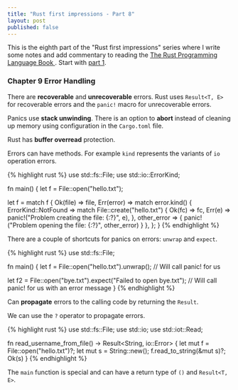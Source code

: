 ```yaml
---
title: "Rust first impressions - Part 8"
layout: post
published: false
---
```


This is the eighth part of the "Rust first impressions" series where I write some notes and add commentary to reading the [The Rust Programming Language Book ](https://doc.rust-lang.org/stable/book/). Start with [part 1](/2020/07/11/rust-first-impressions.html).

### Chapter 9 Error Handling

There are **recoverable** and **unrecoverable** errors. Rust uses `Result<T, E>` for recoverable errors and the `panic!` macro for unrecoverable errors.

Panics use **stack unwinding**. There is an option to **abort** instead of cleaning up memory using configuration in the `Cargo.toml` file.

Rust has **buffer overread** protection.

Errors can have methods. For example `kind` represents the variants of `io` operation errors.

{% highlight rust %}
use std::fs::File;
use std::io::ErrorKind;

fn main() {
  let f = File::open("hello.txt");

  let f = match f {
    Ok(file) => file,
    Err(error) => match error.kind() {
      ErrorKind::NotFound => match File::create("hello.txt") {
        Ok(fc) => fc,
        Err(e) => panic!("Problem creating the file: {:?}", e),
      },
      other_error => {
        panic!("Problem opening the file: {:?}", other_error)
      }
    },
  };
}
{% endhighlight %}

There are a couple of shortcuts for panics on errors: `unwrap` and `expect`.

{% highlight rust %}
use std::fs::File;

fn main() {
  let f = File::open("hello.txt").unwrap(); // Will call panic! for us

  let f2 = File::open("bye.txt").expect("Failed to open bye.txt"); // Will call panic! for us with an error message
}
{% endhighlight %}

Can **propagate** errors to the calling code by returning the `Result`.

We can use the `?` operator to propagate errors.

{% highlight rust %}
use std::fs::File;
use std::io;
use std::iot::Read;

fn read_username_from_file() -> Result<String, io::Error> {
  let mut f = File::open("hello.txt")?;
  let mut s = String::new();
  f.read_to_string(&mut s)?;
  Ok(s)
}
{% endhighlight %}

The `main` function is special and can have a return type of `()` and `Result<T, E>`.
